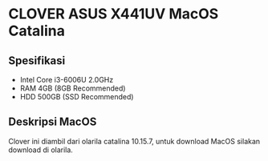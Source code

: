 # CLOVER ASUS X441UV MacOS Catalina
## Spesifikasi
- Intel Core i3-6006U 2.0GHz
- RAM 4GB (8GB Recommended)
- HDD 500GB (SSD Recommended)
## Deskripsi MacOS
Clover ini diambil dari olarila catalina 10.15.7, untuk download MacOS silakan download di olarila.